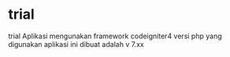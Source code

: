 # trial
trial
Aplikasi mengunakan framework codeigniter4 
versi php yang digunakan aplikasi ini dibuat adalah v 7.xx
